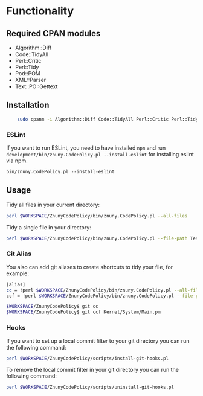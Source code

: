 # Functionality

## Required CPAN modules

* Algorithm::Diff
* Code::TidyAll
* Perl::Critic
* Perl::Tidy
* Pod::POM
* XML::Parser
* Text::PO::Gettext

## Installation

```bash
    sudo cpanm -i Algorithm::Diff Code::TidyAll Perl::Critic Perl::Tidy Pod::POM XML::Parser Text::PO::Gettext
```

### ESLint

If you want to run ESLint, you need to have installed `npm` and run `development/bin/znuny.CodePolicy.pl --install-eslint` for installing eslint via npm.

```
bin/znuny.CodePolicy.pl --install-eslint
```

## Usage

Tidy all files in your current directory:
```bash
perl $WORKSPACE/ZnunyCodePolicy/bin/znuny.CodePolicy.pl --all-files
```

Tidy a single file in your directory:

```bash
perl $WORKSPACE/ZnunyCodePolicy/bin/znuny.CodePolicy.pl --file-path Test.pm
```

### Git Alias

You also can add git aliases to create shortcuts to tidy your file, for example:

```bash
[alias]
cc = !perl $WORKSPACE/ZnunyCodePolicy/bin/znuny.CodePolicy.pl --all-files
ccf = !perl $WORKSPACE/ZnunyCodePolicy/bin/znuny.CodePolicy.pl --file-path $@
```

```bash
$WORKSPACE/ZnunyCodePolicy$ git cc
$WORKSPACE/ZnunyCodePolicy$ git ccf Kernel/System/Main.pm
```

### Hooks

If you want to set up a local commit filter to your git directory you can run the following command:

```bash
perl $WORKSPACE/ZnunyCodePolicy/scripts/install-git-hooks.pl
```

To remove the local commit filter in your git directory you can run the following command:

```bash
perl $WORKSPACE/ZnunyCodePolicy/scripts/uninstall-git-hooks.pl
```

